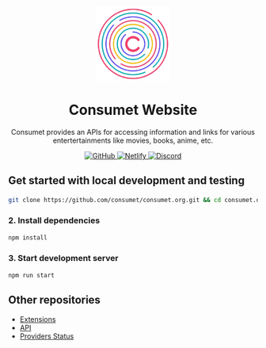 <p align="center">
  <a href="https://consumet.org/">
    <img alt="Consumet" src="./static/images/vendor/logo.png" width="150">
  </a>
</p>

<h1 align="center">
  Consumet Website
</h1>
<p align="center">
  Consumet provides an APIs for accessing information and links for various entertertainments like movies, books, anime, etc.
</p>
<p align="center">
  <a href="https://github.com/consumet/consumet.org/blob/master/LICENSE">
    <img src="https://img.shields.io/github/license/consumet/consumet.org?style=flat-square" alt="GitHub">
  </a>
  <a href="https://app.netlify.com/sites/resilient-pudding-82d380/deploys">
    <img src="https://img.shields.io/netlify/8a1009d5-88ac-413e-96ef-3f928674a083?style=flat-square" alt="Netlify">
  </a>
    <a href="https://discord.gg/qTPfvMxzNH">
    <img src="https://img.shields.io/discord/987492554486452315.svg?label=discord&labelColor=7289da&color=2c2f33&style=flat" alt="Discord">
  </a>
</p>

## Get started with local development and testing

```bash
git clone https://github.com/consumet/consumet.org.git && cd consumet.org
```

### 2. Install dependencies

```bash
npm install
```

### 3. Start development server

```bash
npm run start
```

## Other repositories
 - [Extensions](https://github.com/consumet/extensions)
 - [API](https://github.com/consumet/api)
 - [Providers Status](https://github.com/consumet/providers-status)
